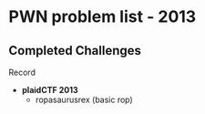 # PWN problem list - 2013

## Completed Challenges
Record

* **plaidCTF 2013**
	- ropasaurusrex (basic rop)